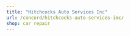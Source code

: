 ```yaml
---
title: "Hitchcocks Auto Services Inc"
url: /concord/hitchcocks-auto-services-inc/
shop: car repair
---
```

